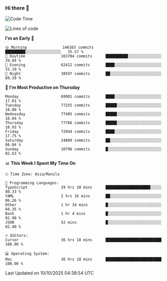 ### Hi there 👋

<!--START_SECTION:waka-->
![Code Time](http://img.shields.io/badge/Code%20Time-6%2C373%20hrs%209%20mins-blue)

![Lines of code](https://img.shields.io/badge/From%20Hello%20World%20I%27ve%20Written-140.5%20million%20lines%20of%20code-blue)

**I'm an Early 🐤** 

```text
🌞 Morning                146163 commits      █████████░░░░░░░░░░░░░░░░   35.57 % 
🌆 Daytime                163704 commits      ██████████░░░░░░░░░░░░░░░   39.84 % 
🌃 Evening                62412 commits       ████░░░░░░░░░░░░░░░░░░░░░   15.19 % 
🌙 Night                  38597 commits       ██░░░░░░░░░░░░░░░░░░░░░░░   09.39 % 
```
📅 **I'm Most Productive on Thursday** 

```text
Monday                   69901 commits       ████░░░░░░░░░░░░░░░░░░░░░   17.01 % 
Tuesday                  77255 commits       █████░░░░░░░░░░░░░░░░░░░░   18.80 % 
Wednesday                77405 commits       █████░░░░░░░░░░░░░░░░░░░░   18.84 % 
Thursday                 77766 commits       █████░░░░░░░░░░░░░░░░░░░░   18.93 % 
Friday                   72944 commits       ████░░░░░░░░░░░░░░░░░░░░░   17.75 % 
Saturday                 24809 commits       ██░░░░░░░░░░░░░░░░░░░░░░░   06.04 % 
Sunday                   10796 commits       █░░░░░░░░░░░░░░░░░░░░░░░░   02.63 % 
```


📊 **This Week I Spent My Time On** 

```text
🕑︎ Time Zone: Asia/Manila

💬 Programming Languages: 
TypeScript               29 hrs 10 mins      ████████████████████░░░░░   80.33 % 
YAML                     2 hrs 16 mins       ██░░░░░░░░░░░░░░░░░░░░░░░   06.26 % 
Other                    1 hr 34 mins        █░░░░░░░░░░░░░░░░░░░░░░░░   04.35 % 
Bash                     1 hr 4 mins         █░░░░░░░░░░░░░░░░░░░░░░░░   02.98 % 
JSON                     52 mins             █░░░░░░░░░░░░░░░░░░░░░░░░   02.40 % 

🔥 Editors: 
Cursor                   36 hrs 18 mins      █████████████████████████   100.00 % 

💻 Operating System: 
Mac                      36 hrs 18 mins      █████████████████████████   100.00 % 
```


 Last Updated on 10/10/2025 04:38:54 UTC
<!--END_SECTION:waka-->


<!--
**rad182/rad182** is a ✨ _special_ ✨ repository because its `README.md` (this file) appears on your GitHub profile.

Here are some ideas to get you started:

- 🔭 I’m currently working on ...
- 🌱 I’m currently learning ...
- 👯 I’m looking to collaborate on ...
- 🤔 I’m looking for help with ...
- 💬 Ask me about ...
- 📫 How to reach me: ...
- 😄 Pronouns: ...
- ⚡ Fun fact: ...
-->
